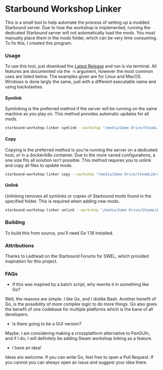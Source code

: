 # Starbound Workshop Linker
This is a small tool to help automate the process of setting up a modded Starbound server. Due to how the workshop is implemented, running the dedicated Starbound server will not automatically load the mods. You must manually place them in the mods folder, which can be very time consuming. To fix this, I created this program.

### Usage
To use this tool, just download the [Latest Release](https://github.com/sclark-dev/starbound-workshop-linker/releases/latest) and run is via terminal. All features are documented via the `-h` argument, however the most common uses are listed below. The examples given are for Linux and MacOS. Windows is done largly the same, just with a different executable name and using backslashes.

#### Symlink
Symlinking is the preferred method if the server will be running on the same machine as you play on. This method provides automatic updates for all mods.

```bash
starbound-workshop-linker symlink --workshop "/media/Game Drive/SteamLibrary/steamapps/workshop/content/211820/" --server "/home/admin/starbound_server/mods"
```

#### Copy
Copying is the preferred method is you're running the server on a dedicated host, or in a docker/k8s container. Due to the more varied configurations, a one size fits all solution isn't possible. This method requires you to unlink and copy all files to update mods.

```bash
starbound-workshop-linker copy --workshop "/media/Game Drive/SteamLibrary/steamapps/workshop/content/211820/" --server "/home/admin/starbound_server/mods"
```

#### Unlink
Unlinking removes all symlinks or copies of Starbound mods found in the specified folder. This is required when adding new mods.

```bash
starbound-workshop-linker unlink --workshop "/media/Game Drive/SteamLibrary/steamapps/workshop/content/211820/" --server "/home/admin/starbound_server/mods"
```

### Building
To build this from source, you'll need Go 1.18 installed.

### Attributions
Thanks to Ledhead on the Starbound Forums for SWEL, which provided inspiration for this project.

### FAQs
* If this was inspired by a batch script, why rewrite it in something like Go?

Well, the reasons are simple. I like Go, and I dislike Bash. Another benefit of Go, is the possibility of more complex logic to do more things. Go also gives the benefit of one codebase for multiple platforms which is the bane of all developers.

* Is there going to be a GUI version?
  
Maybe. I am considering making a crossplatform alternative to PenGUIn, and if I do, I will definitely be adding Steam workshop linking as a feature.

* I have an idea!

Ideas are welcome. If you can write Go, feel free to open a Pull Request. If you cannot you can always open an issue and suggest your idea there.